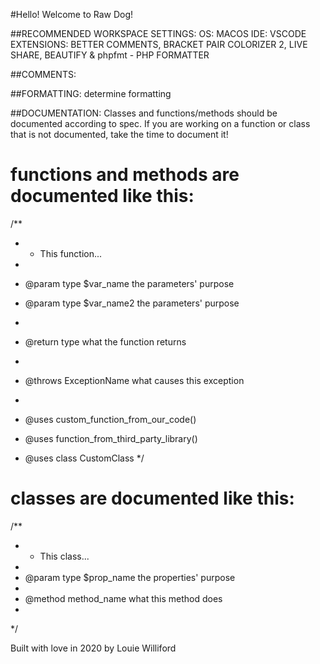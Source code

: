 #Hello! Welcome to Raw Dog!

##RECOMMENDED WORKSPACE SETTINGS:
OS: MACOS
IDE: VSCODE
EXTENSIONS: BETTER COMMENTS, BRACKET PAIR COLORIZER 2, LIVE SHARE, BEAUTIFY & phpfmt - PHP FORMATTER

##COMMENTS:
<!-- ! - things that are broken or deprecated or are alerts should be commented with ! -->
<!-- ? - things that raise question should be commented with ? -->
<!-- TODO: - things that need work or tasks to be completed are to be commented with TODO: -->
<!-- * - things that are important or need to stand out are to be commented with * -->

##FORMATTING:
determine formatting

##DOCUMENTATION:
Classes and functions/methods should be documented according to spec. If you are working on a function or class that is not documented, take the time to document it!

# functions and methods are documented like this:
/**
* * This function...
*
* @param  type              $var_name                       the parameters' purpose
* @param  type              $var_name2                      the parameters' purpose
*
* @return type              what the function returns
*
* @throws ExceptionName     what causes this exception
*
* @uses custom_function_from_our_code()
* @uses function_from_third_party_library()

* @uses class CustomClass
*/

# classes are documented like this: 
/**
* * This class...
*
* @param  type        	    $prop_name                      the properties' purpose
*
* @method method_name       what this method does
*
*/

Built with love in 2020 by Louie Williford